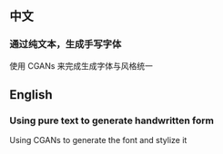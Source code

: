 ## 中文
### 通过纯文本，生成手写字体

使用 CGANs 来完成生成字体与风格统一

## English
### Using pure text to generate handwritten form

Using CGANs to generate the font and stylize it
